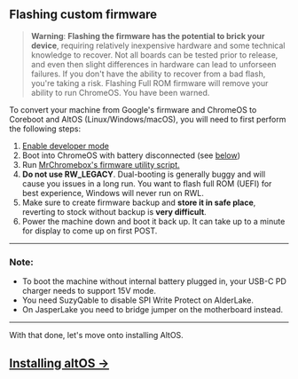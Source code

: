 ## Flashing custom firmware
>**Warning**: **Flashing the firmware has the potential to brick your device**, requiring relatively inexpensive hardware and some technical knowledge to recover. Not all boards can be tested prior to release, and even then slight differences in hardware can lead to unforseen failures. If you don't have the ability to recover from a bad flash, you're taking a risk. Flashing Full ROM firmware will remove your ability to run ChromeOS. You have been warned.


To convert your machine from Google's firmware and ChromeOS to Coreboot and AltOS (Linux/Windows/macOS), you will need to first perform the following steps:

1. [Enable developer mode](https://chromium.googlesource.com/chromiumos/docs/+/HEAD/developer_mode.md)
2. Boot into ChromeOS with battery disconnected (see [below](#Note))
3. Run [MrChromebox's firmware utility script.](https://mrchromebox.tech/#fwscript)
4. **Do not use RW_LEGACY**. Dual-booting is generally buggy and will cause you issues in a long run. You want to flash full ROM (UEFI) for best experience, Windows will never run on RWL.
5. Make sure to create firmware backup and **store it in safe place**, reverting to stock without backup is **very difficult**.
6. Power the machine down and boot it back up. It can take up to a minute for display to come up on first POST.

-------

### Note: 
* To boot the machine without internal battery plugged in, your USB-C PD charger needs to support 15V mode.
* You need SuzyQable to disable SPI Write Protect on AlderLake.
* On JasperLake you need to bridge jumper on the motherboard instead.

-------

With that done, let's move onto installing AltOS.
## [Installing altOS →](altos.md) 
